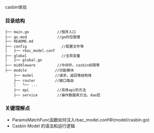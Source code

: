 
casbin体验

### 目录结构
```
├── main.go             //程序入口
├── go.mod              //go的包管理
├── README.md           
├── config                //配置文件等
│   ├── rbac_model.conf
├── global                //全局变量
│   ├── global.go
├── middleware          //中间件，casbin权限等
├── module             //功能模块
    ├── model          //请求，返回等结构体
    ├── router         //接口路由
    │   └── ...
    ├── api             //具体api的方法
    ├── service         //操作数据库方法，dao层
```

### 关键理解点
- ParamsMatchFunc函数如何注入rbac_model.conf中(model/casbin.go)
- Casbin Model 的语法和运行逻辑